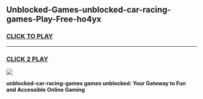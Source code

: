
## Unblocked-Games-unblocked-car-racing-games-Play-Free-ho4yx
<h3>
<a href="https://premium76.site?title=unblocked-car-racing-games&ref=22A">CLICK TO PLAY</a></h3>
<hr>

<h3>
<a href="https://premium76.site?title=unblocked-car-racing-games&ref=22A">CLICK 2 PLAY</a>
  
</h3>

<a href="https://premium76.site?title=unblocked-car-racing-games&ref=22A"><img src="https://clearcache.store/games.png"></a>


**unblocked-car-racing-games games unblocked: Your Gateway to Fun and Accessible Online Gaming**
